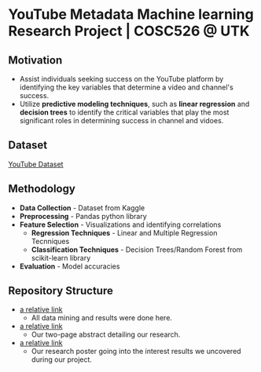 # YouTube Metadata Machine learning Research Project | COSC526 @ UTK

## Motivation
* Assist individuals seeking success on the YouTube platform by identifying the key variables that determine a video and channel's success.
* Utilize **predictive modeling techniques**, such as **linear regression** and **decision trees** to identify the critical variables that play the most significant roles in determining success in channel and vidoes.

## Dataset
[YouTube Dataset](https://www.kaggle.com/datasets/thedevastator/revealing-insights-from-youtube-video-and-channe)

## Methodology
* **Data Collection** - Dataset from Kaggle
* **Preprocessing** - Pandas python library
* **Feature Selection** - Visualizations and identifying correlations
    - **Regression Techniques** - Linear and Multiple Regression Tecnniques
    - **Classification Techniques** - Decision Trees/Random Forest from scikit-learn library
* **Evaluation** - Model accuracies
    
## Repository Structure
* [a relative link](COSC426_526_Project.ipynb)
    - All data mining and results were done here.
* [a relative link](dataMining_Paper.pdf)
    - Our two-page abstract detailing our research.
* [a relative link](dataMining_Poster.pdf)
    - Our research poster going into the interest results we uncovered during our project.
